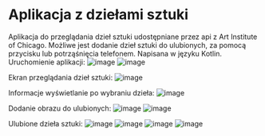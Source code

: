 # Aplikacja z dziełami sztuki
Aplikacja do przeglądania dzieł sztuki udostępniane przez api z Art Institute of Chicago. Możliwe jest dodanie dzieł sztuki do ulubionych, za pomocą przycisku lub potrząśnięcia telefonem. Napisana w języku Kotlin.
Uruchomienie aplikacji:
![image](https://github.com/WojciechKielak/AM/assets/120566154/14fb7203-9029-4ed8-bc96-0af2a72764cd)
![image](https://github.com/WojciechKielak/AM/assets/120566154/ad1450ea-ef85-40df-bac7-c1186c3f7293)

Ekran przeglądania dzieł sztuki:
![image](https://github.com/WojciechKielak/AM/assets/120566154/9e8853bb-aa86-4744-b083-a9905ffae6e8)

Informacje wyświetlanie po wybraniu dzieła:
![image](https://github.com/WojciechKielak/AM/assets/120566154/e9d8ae06-b499-4f4e-8f08-4044cba62a70)

Dodanie obrazu do ulubionych:
![image](https://github.com/WojciechKielak/AM/assets/120566154/859cece6-0ebb-4d9d-92ff-277abcb6c452)
![image](https://github.com/WojciechKielak/AM/assets/120566154/9f24a634-f3d7-4494-8a43-72c7a7ee845f)

Ulubione dzieła sztuki:
![image](https://github.com/WojciechKielak/AM/assets/120566154/bfafafab-094b-474d-8330-253d6c09b9d6)
![image](https://github.com/WojciechKielak/AM/assets/120566154/ab5a9600-0c32-4fd2-bed7-94fe90696ceb)
![image](https://github.com/WojciechKielak/AM/assets/120566154/7c7aa5f7-fc2c-430b-ab17-d77d17aaadf8)
![image](https://github.com/WojciechKielak/AM/assets/120566154/c7caa71f-3757-4a93-8430-7d3f1f2635ac)

